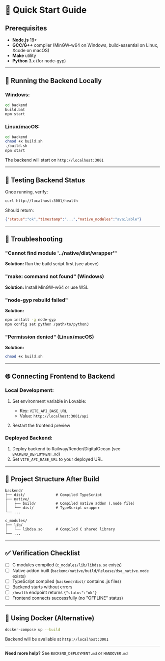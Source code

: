 # 🚀 Quick Start Guide

## Prerequisites
- **Node.js** 18+ 
- **GCC/G++** compiler (MinGW-w64 on Windows, build-essential on Linux, Xcode on macOS)
- **Make** utility
- **Python** 3.x (for node-gyp)

---

## 🏃 Running the Backend Locally

### Windows:
```cmd
cd backend
build.bat
npm start
```

### Linux/macOS:
```bash
cd backend
chmod +x build.sh
./build.sh
npm start
```

The backend will start on `http://localhost:3001`

---

## 🧪 Testing Backend Status

Once running, verify:
```bash
curl http://localhost:3001/health
```

Should return:
```json
{"status":"ok","timestamp":"...","native_modules":"available"}
```

---

## 🔧 Troubleshooting

### "Cannot find module '../native/dist/wrapper'"
**Solution:** Run the build script first (see above)

### "make: command not found" (Windows)
**Solution:** Install MinGW-w64 or use WSL

### "node-gyp rebuild failed"
**Solution:** 
```bash
npm install -g node-gyp
npm config set python /path/to/python3
```

### "Permission denied" (Linux/macOS)
**Solution:**
```bash
chmod +x build.sh
```

---

## 🌐 Connecting Frontend to Backend

### Local Development:
1. Set environment variable in Lovable:
   - Key: `VITE_API_BASE_URL`
   - Value: `http://localhost:3001/api`

2. Restart the frontend preview

### Deployed Backend:
1. Deploy backend to Railway/Render/DigitalOcean (see `BACKEND_DEPLOYMENT.md`)
2. Set `VITE_API_BASE_URL` to your deployed URL

---

## 📁 Project Structure After Build

```
backend/
├── dist/              # Compiled TypeScript
├── native/
│   ├── build/         # Compiled native addon (.node file)
│   └── dist/          # TypeScript wrapper
└── ...

c_modules/
├── lib/
│   └── libdsa.so      # Compiled C shared library
└── ...
```

---

## ✅ Verification Checklist

- [ ] C modules compiled (`c_modules/lib/libdsa.so` exists)
- [ ] Native addon built (`backend/native/build/Release/dsa_native.node` exists)
- [ ] TypeScript compiled (`backend/dist/` contains .js files)
- [ ] Backend starts without errors
- [ ] `/health` endpoint returns `{"status":"ok"}`
- [ ] Frontend connects successfully (no "OFFLINE" status)

---

## 🐳 Using Docker (Alternative)

```bash
docker-compose up --build
```

Backend will be available at `http://localhost:3001`

---

**Need more help?** See `BACKEND_DEPLOYMENT.md` or `HANDOVER.md`
